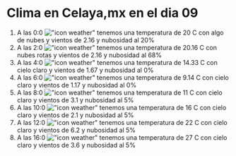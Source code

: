 # Clima en Celaya,mx en el dia 09

1. A las 0:0 !["icon weather"](http://openweathermap.org/img/w/02n.png) tenemos una temperatura de 20 C con algo de nubes y  vientos de 2.16 y nubosidad al 20%
1. A las 2:0 !["icon weather"](http://openweathermap.org/img/w/04n.png) tenemos una temperatura de 20.16 C con nubes rotas y  vientos de 2.16 y nubosidad al 68%
1. A las 4:0 !["icon weather"](http://openweathermap.org/img/w/01n.png) tenemos una temperatura de 14.33 C con cielo claro y  vientos de 1.67 y nubosidad al 0%
1. A las 6:0 !["icon weather"](http://openweathermap.org/img/w/01n.png) tenemos una temperatura de 9.14 C con cielo claro y  vientos de 1.17 y nubosidad al 0%
1. A las 8:0 !["icon weather"](http://openweathermap.org/img/w/02n.png) tenemos una temperatura de 11 C con cielo claro y  vientos de 3.1 y nubosidad al 5%
1. A las 10:0 !["icon weather"](http://openweathermap.org/img/w/02d.png) tenemos una temperatura de 16 C con cielo claro y  vientos de 2.1 y nubosidad al 5%
1. A las 12:0 !["icon weather"](http://openweathermap.org/img/w/02d.png) tenemos una temperatura de 22 C con cielo claro y  vientos de 6.2 y nubosidad al 5%
1. A las 16:0 !["icon weather"](http://openweathermap.org/img/w/02d.png) tenemos una temperatura de 27 C con cielo claro y  vientos de 3.6 y nubosidad al 5%
